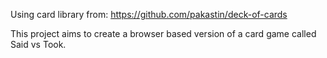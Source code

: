 Using card library from: 
https://github.com/pakastin/deck-of-cards

This project aims to create a browser based version of a card game called Said vs Took.